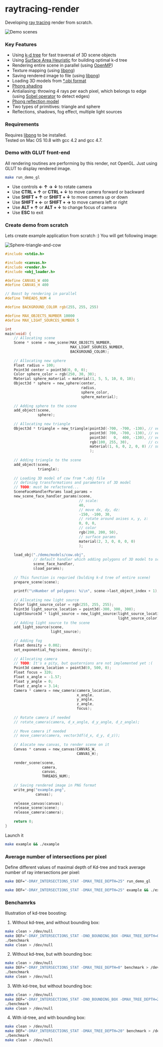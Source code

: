 raytracing-render
=================

Developing [ray tracing](http://en.wikipedia.org/wiki/Ray_tracing_%28graphics%29) render from scratch.

![Demo scenes](https://raw.github.com/lagodiuk/raytracing-render/master/img/demo_scenes.jpg)

### Key Features ###
* Using [k-d tree](http://en.wikipedia.org/wiki/K-d_tree) for fast traversal of 3D scene objects
* Using [Surface Area Heuristic](http://stackoverflow.com/a/4633332/653511) for building optimal k-d tree
* Rendering entire scene in parallel (using [OpenMP](http://en.wikipedia.org/wiki/OpenMP))
* Texture mapping (using [libpng](http://en.wikipedia.org/wiki/Libpng))
* Saving rendered image to file (using [libpng](http://en.wikipedia.org/wiki/Libpng))
* Loading 3D models from [*.obj format](http://en.wikipedia.org/wiki/Wavefront_.obj_file)
* [Phong shading](http://en.wikipedia.org/wiki/Phong_shading)
* Antialiasing: throwing 4 rays per each pixel, which belongs to edge (using [Sobel operator](http://en.wikipedia.org/wiki/Sobel_operator) to detect edges)
* [Phong reflection model](http://en.wikipedia.org/wiki/Phong_reflection_model)
* Two types of primitives: triangle and sphere
* Reflections, shadows, fog effect, multiple light sources

### Requirements ###
Requires [libpng](http://www.libpng.org/pub/png/) to be installed.<br/>
Tested on Mac OS 10.8 with gcc 4.2 and gcc 4.7.

### Demo with GLUT front-end ###
All rendering routines are performing by this render, not OpenGL.
Just using GLUT to display rendered image.
```bash
make run_demo_gl
```
* Use controls <b>← ↑ → ↓</b> to rotate camera
* Use <b>CTRL + ↑</b> or <b>CTRL + ↓</b> to move camera forward or backward
* Use <b>SHIFT + ↑</b> or <b>SHIFT + ↓</b> to move camera up or down
* Use <b>SHIFT + ←</b> or <b>SHIFT + →</b> to move camera left or right
* Use <b>ALT + ↑</b> or <b>ALT + ↓</b> to change focus of camera
* Use <b>ESC</b> to exit

### Create demo from scratch ###

Lets create example application from scratch :)
You will get following image:

![Sphere-triangle-and-cow](https://raw.github.com/lagodiuk/raytracing-render/master/img/example.png)

```c
#include <stdio.h>

#include <canvas.h>
#include <render.h>
#include <obj_loader.h>

#define CANVAS_W 400
#define CANVAS_H 400

// Boost by rendering in parallel
#define THREADS_NUM 4

#define BACKGROUND_COLOR rgb(255, 255, 255)

#define MAX_OBJECTS_NUMBER 10000
#define MAX_LIGHT_SOURCES_NUMBER 5

int
main(void) {
    // Allocating scene
    Scene * scene = new_scene(MAX_OBJECTS_NUMBER,
                              MAX_LIGHT_SOURCES_NUMBER,
                              BACKGROUND_COLOR);
    
    // Allocating new sphere
    Float radius = 100;
    Point3d center = point3d(0, 0, 0);
    Color sphere_color = rgb(250, 30, 30);
    Material sphere_material = material(1, 5, 5, 10, 0, 10);
    Object3d * sphere = new_sphere(center,
                                   radius,
                                   sphere_color,
                                   sphere_material);
    
    // Adding sphere to the scene
    add_object(scene,
               sphere);
    
    // Allocating new triangle
    Object3d * triangle = new_triangle(point3d(-700, -700, -130), // vertex 1
                                       point3d( 700, -700, -130), // vertex 2
                                       point3d(   0,  400, -130), // vertex 3
                                       rgb(100, 255, 30),         // color
                                       material(1, 6, 0, 2, 0, 0) // surface params
                                       );
    
    // Adding triangle to the scene
    add_object(scene,
               triangle);
    
    // Loading 3D model of cow from *.obj file
    // defining transformations and parameters of 3D model
    // TODO: must be refactored...
    SceneFaceHandlerParams load_params =
    new_scene_face_handler_params(scene,
                                  // scale:
                                  40,
                                  // move dx, dy, dz:
                                  -150, -100, 30,
                                  // rotate around axises x, y, z:
                                  0, 0, 0,
                                  // color
                                  rgb(200, 200, 50),
                                  // surface params
                                  material(2, 3, 0, 0, 0, 0)
                                  );
    
    load_obj("./demo/models/cow.obj",
             // default handler which adding polygons of 3D model to scene:
             scene_face_handler,
             &load_params);
    
    // This function is requried (bulding k-d tree of entire scene)
    prepare_scene(scene);
    
    printf("\nNumber of polygons: %i\n", scene->last_object_index + 1);
    
    // Allocating new light source
    Color light_source_color = rgb(255, 255, 255);
    Point3d light_source_location = point3d(-300, 300, 300);
    LightSource3d * light_source = new_light_source(light_source_location,
                                                    light_source_color);
    // Adding light source to the scene
    add_light_source(scene,
                     light_source);
    
    // Adding fog
    Float density = 0.002;
    set_exponential_fog(scene, density);
    
    // Allocating camera
    // TODO: It's a pity, but quaternions are not implemented yet :(
    Point3d camera_location = point3d(0, 500, 0);
    Float focus = 320;
    Float x_angle = -1.57;
    Float y_angle = 0;
    Float z_angle = 3.14;
    Camera * camera = new_camera(camera_location,
                                 x_angle,
                                 y_angle,
                                 z_angle,
                                 focus);
    
    // Rotate camera if needed
    // rotate_camera(camera, d_x_angle, d_y_angle, d_z_angle);
    
    // Move camera if needed
    // move_camera(camera, vector3df(d_x, d_y, d_z));
    
    // Alocate new canvas, to render scene on it
    Canvas * canvas = new_canvas(CANVAS_W,
                                 CANVAS_H);
    
    render_scene(scene,
                 camera,
                 canvas,
                 THREADS_NUM);
    
    // Saving rendered image in PNG format
    write_png("example.png",
              canvas);
    
    release_canvas(canvas);
    release_scene(scene);
    release_camera(camera);
    
    return 0;
}
```
Launch it
```bash
make example && ./example
```

### Average number of intersections per pixel ###
Define different values of maximal depth of Kd-tree and track average number of ray intersections per pixel:
```bash
make DEF="-DRAY_INTERSECTIONS_STAT -DMAX_TREE_DEPTH=25" run_demo_gl
```
```bash
make DEF="-DRAY_INTERSECTIONS_STAT -DMAX_TREE_DEPTH=25" example && ./example
```

### Benchamrks ###
Illustration of kd-tree boosting:

1) Without kd-tree, and without bounding box:
```bash
make clean > /dev/null
make DEF="-DRAY_INTERSECTIONS_STAT -DNO_BOUNDING_BOX -DMAX_TREE_DEPTH=0" benchmark > /dev/null &&
./benchmark
make clean > /dev/null
```

2) Without kd-tree, but with bounding box:
```bash
make clean > /dev/null
make DEF="-DRAY_INTERSECTIONS_STAT -DMAX_TREE_DEPTH=0" benchmark > /dev/null &&
./benchmark
make clean > /dev/null
```

3) With kd-tree, but without bounding box:
```bash
make clean > /dev/null
make DEF="-DRAY_INTERSECTIONS_STAT -DNO_BOUNDING_BOX -DMAX_TREE_DEPTH=20" benchmark > /dev/null &&
./benchmark
make clean > /dev/null
```

4) With id-tree, and with bounding box:
```bash
make clean > /dev/null
make DEF="-DRAY_INTERSECTIONS_STAT -DMAX_TREE_DEPTH=20" benchmark > /dev/null &&
./benchmark
make clean > /dev/null
```

